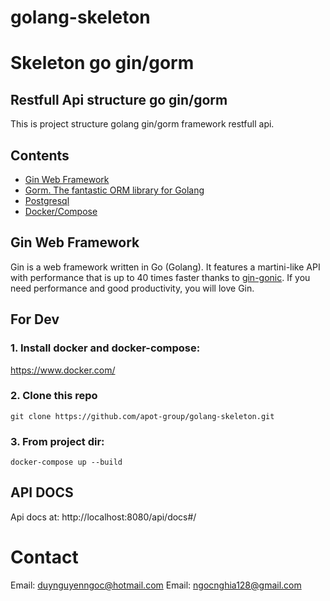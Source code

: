 # golang-skeleton
<!-- **Gallery**

<kbd>
  <a href="https://github.com/apot-group/rasberrypi-ai">
    <img title="Gallery" src="https://github.com/apot-group/rasberrypi-ai/blob/main/images/show.png?raw=true">
  </a>
</kbd>
<br/> -->

# Skeleton go gin/gorm

## Restfull Api structure go gin/gorm
This is project structure golang gin/gorm framework restfull api. 

## Contents
- [Gin Web Framework](#gin-web-framework)
- [Gorm. The fantastic ORM library for Golang](#gorm)
- [Postgresql](#postgresql)
- [Docker/Compose](#docker-compose)


## Gin Web Framework
Gin is a web framework written in Go (Golang). It features a martini-like API with performance that is up to 40 times faster thanks to [gin-gonic](https://github.com/gin-gonic). If you need performance and good productivity, you will love Gin.

<!-- [![Build Status](https://github.com/gin-gonic/gin/workflows/Run%20Tests/badge.svg?branch=master)](https://github.com/gin-gonic/gin/actions?query=branch%3Amaster)
[![codecov](https://codecov.io/gh/gin-gonic/gin/branch/master/graph/badge.svg)](https://codecov.io/gh/gin-gonic/gin)
[![Go Report Card](https://goreportcard.com/badge/github.com/gin-gonic/gin)](https://goreportcard.com/report/github.com/gin-gonic/gin)
[![GoDoc](https://pkg.go.dev/badge/github.com/gin-gonic/gin?status.svg)](https://pkg.go.dev/github.com/gin-gonic/gin?tab=doc)
[![Join the chat at https://gitter.im/gin-gonic/gin](https://badges.gitter.im/Join%20Chat.svg)](https://gitter.im/gin-gonic/gin?utm_source=badge&utm_medium=badge&utm_campaign=pr-badge&utm_content=badge)
[![Sourcegraph](https://sourcegraph.com/github.com/gin-gonic/gin/-/badge.svg)](https://sourcegraph.com/github.com/gin-gonic/gin?badge)
[![Open Source Helpers](https://www.codetriage.com/gin-gonic/gin/badges/users.svg)](https://www.codetriage.com/gin-gonic/gin)
[![Release](https://img.shields.io/github/release/gin-gonic/gin.svg?style=flat-square)](https://github.com/gin-gonic/gin/releases)
[![TODOs](https://badgen.net/https/api.tickgit.com/badgen/github.com/gin-gonic/gin)](https://www.tickgit.com/browse?repo=github.com/gin-gonic/gin) -->



## For Dev

### 1. Install docker and docker-compose:

https://www.docker.com/

### 2. Clone this repo
`git clone https://github.com/apot-group/golang-skeleton.git` 

### 3. From project dir:

`docker-compose up --build`

## API DOCS

Api docs at: http://localhost:8080/api/docs#/


<!--follow intagram or CONTACT to me if you have any question? -->

Contact
=======
Email: duynguyenngoc@hotmail.com
Email: ngocnghia128@gmail.com